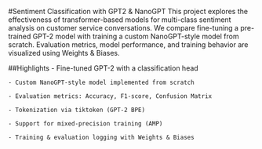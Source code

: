 #Sentiment Classification with GPT2 & NanoGPT
This project explores the effectiveness of transformer-based models for multi-class sentiment analysis on customer service conversations. We compare fine-tuning a pre-trained GPT-2 model with training a custom NanoGPT-style model from scratch. Evaluation metrics, model performance, and training behavior are visualized using Weights & Biases.

##Highlights
    - Fine-tuned GPT-2 with a classification head
    
    - Custom NanoGPT-style model implemented from scratch
    
    - Evaluation metrics: Accuracy, F1-score, Confusion Matrix
    
    - Tokenization via tiktoken (GPT-2 BPE)
    
    - Support for mixed-precision training (AMP)
    
    - Training & evaluation logging with Weights & Biases
